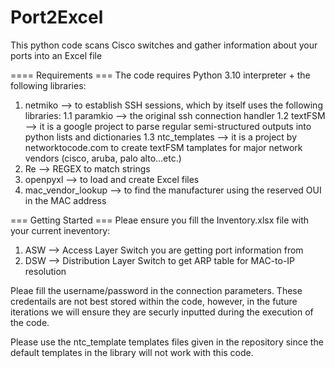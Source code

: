 # Port2Excel
This python code scans Cisco switches and gather information about your ports into an Excel file



==== Requirements ===
The code requires Python 3.10 interpreter + the following libraries:
  1. netmiko --> to establish SSH sessions, which by itself uses the following libraries:
    1.1 paramkio --> the original ssh connection handler
    1.2 textFSM --> it is a google project to parse regular semi-structured outputs into python lists and dictionaries
    1.3 ntc_templates --> it is a project by networktocode.com to create textFSM tamplates for major network vendors (cisco, aruba, palo alto...etc.)
  2. Re --> REGEX to match strings
  3. openpyxl --> to load and create Excel files
  4. mac_vendor_lookup --> to find the manufacturer using the reserved OUI in the MAC address



=== Getting Started ===
Pleae ensure you fill the Inventory.xlsx file with your current ineventory:
  1. ASW --> Access Layer Switch you are getting port information from
  2. DSW --> Distribution Layer Switch to get ARP table for MAC-to-IP resolution

Pleae fill the username/password in the connection parameters. These credentails are not best stored within the code, however, in the future iterations we will ensure they are securly inputted during the execution of the code.

Please use the ntc_template templates files given in the repository since the default templates in the library will not work with this code.

